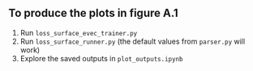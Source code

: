 ## To produce the plots in figure A.1

1. Run `loss_surface_evec_trainer.py`
2. Run `loss_surface_runner.py` (the default values from `parser.py` will work)
3. Explore the saved outputs in `plot_outputs.ipynb`
